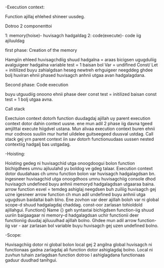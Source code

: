 -Execution context:

Function ajillaj ehlehed shineer uusdeg.

Dotroo 2 componenttoi

1: memory(hoise)- huvisagch hadgaldag
2: code(execute)- code iig ajiluuldag

first phase: Creation of the memory

Hamgiin ehleed huvisagchdiig shuud hadgalna = araas bicigsen ugugduliig avalguigeer hadgalna variable test = 1 baisan bol
Var = undifined
Const/ Let = initilized buyu zahialgdsan heseg newtreh erhguigeer neegddeg ghdee bolj huviran ehnii phased huvisagch anhnii utgaa avan hadgalagdana.

Second phase: Code execution

buyu utguudiig onoono ehnii phase deer const test = initilized baisan const test = 1 bolj utgaa avna.

Call stack

Exectuion context dotorh function duudagdaj ajillah uy parent execution context dotor dahin context uusne. ene mun adil 2 phase iig davna tgeed amjilttai execute hiigdvel ustana. Mun alivaa execution context buren ehnii mur codnoos suuliin mur hurtel uildelee guitseegeed duusval ustdag. Call stack gej yrn parent context iin sav dotorh functionuudaas uussen nested contextiig hadgalj bas ustgadag.

-Hoisting:

Hoisting gedeg ni huvisagchid utga onoogdoogui bolon function bichigdhees umnu ajiluulahd yu boldog ve gdeg talaar. Execution context dotor duudahaas ch umnu function bolon var huvisagch hadgalagdsan bn. ingesneer huvisagchid utga onoogdhoos umnu huvisagchiig console dhod huvisagch undefined buyu anhnii memoryd hadgalagdsan utgaaraa baina. arrow function esvel = temdeg ashiglaj neegdsen buh zuiliig huvisagch gej uzne igesneer arrow function ch mun adil undefined buyu anhnii utga ugugdsun baidaltai baih blno. Ene zovhon var deer ajillah boloh var ni global scope-d shuud hadgalagdaj chaddag. const-oor zarlasan tohioldold ajillahgui. Function() Name {} geh syntaxtai bichigdsen function-iig shuud uuriin baigaagaar ni memory-d hadgalagdsan uchir functionii deer functioniig duudaj ajiluuulhad ajillah bolno. Ghdee mun adil arrow function-iig var - aar zarlasan bol variable buyu huvisagch gej uzen undefined bolno.

-Scope:

Huvisagchiig dotor ni global bolon local gej 2 angilna global huvisagch ni functionaas gadna zarlagdaj ali function dotor ashiglagdaj bolno. Local ni zuvhun tuhain zarlagdsan function dotroo l ashiglagdana functionaas gaduur duudhad tanihgui.
